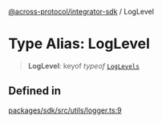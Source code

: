 [@across-protocol/integrator-sdk](../README.md) / LogLevel

# Type Alias: LogLevel

> **LogLevel**: keyof *typeof* [`LogLevels`](../variables/LogLevels.md)

## Defined in

[packages/sdk/src/utils/logger.ts:9](https://github.com/across-protocol/toolkit/blob/fa61c35c7597804e093096de254dbc326f096003/packages/sdk/src/utils/logger.ts#L9)

